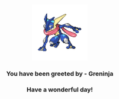 <p align="center">
    <img src="https://raw.githubusercontent.com/PokeAPI/sprites/master/sprites/pokemon/658.png" width="150" height="150">
</p>
<h3 align="center">You have been greeted by - <b>Greninja</b></h3>
<h3 align="center">Have a wonderful day!</h3>
